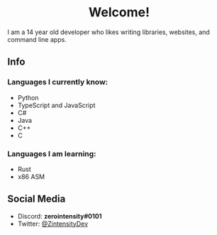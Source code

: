 <h1 align="center">Welcome!</h1>
I am a 14 year old developer who likes writing libraries, websites, and command line apps.

## Info

### Languages I currently know:

- Python
- TypeScript and JavaScript
- C#
- Java
- C++
- C

### Languages I am learning:

- Rust
- x86 ASM

## Social Media

- Discord: **zerointensity#0101**
- Twitter: [@ZintensityDev](https://twitter.com/ZIntensityDev)
